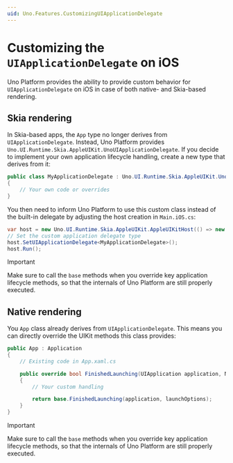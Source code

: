 ```yaml
---
uid: Uno.Features.CustomizingUIApplicationDelegate
---
```


# Customizing the `UIApplicationDelegate` on iOS

Uno Platform provides the ability to provide custom behavior for `UIApplicationDelegate` on iOS in case of both native- and Skia-based rendering.

## Skia rendering

In Skia-based apps, the `App` type no longer derives from `UIApplicationDelegate`. Instead, Uno Platform provides `Uno.UI.Runtime.Skia.AppleUIKit.UnoUIApplicationDelegate`. If you decide to implement your own application lifecycle handling, create a new type that derives from it:

```csharp
public class MyApplicationDelegate : Uno.UI.Runtime.Skia.AppleUIKit.UnoUIApplicationDelegate
{
    // Your own code or overrides
}
```

You then need to inform Uno Platform to use this custom class instead of the built-in delegate by adjusting the host creation in `Main.iOS.cs`:

```csharp
var host = new Uno.UI.Runtime.Skia.AppleUIKit.AppleUIKitHost(() => new App());
// Set the custom application delegate type
host.SetUIApplicationDelegate<MyApplicationDelegate>();
host.Run();
```

> [!IMPORTANT]
> Make sure to call the `base` methods when you override key application lifecycle methods, so that the internals of Uno Platform are still properly executed.

## Native rendering

You `App` class already derives from `UIApplicationDelegate`. This means you can directly override the UIKit methods this class provides:

```csharp
public App : Application
{
    // Existing code in App.xaml.cs

    public override bool FinishedLaunching(UIApplication application, NSDictionary launchOptions)
    {
        // Your custom handling

        return base.FinishedLaunching(application, launchOptions);
    }
}
```

> [!IMPORTANT]
> Make sure to call the `base` methods when you override key application lifecycle methods, so that the internals of Uno Platform are still properly executed.
